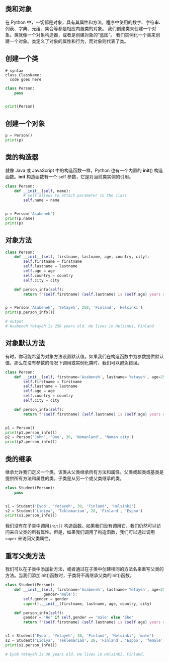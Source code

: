 ## 类和对象

在 Python 中，一切都是对象，具有其属性和方法。程序中使用的数字、字符串、列表、字典、元组、集合等都是相应内置类的对象。
我们创建类来创建一个对象。类就像一个对象构造器，或者是创建对象的“蓝图”。
我们实例化一个类来创建一个对象。类定义了对象的属性和行为，而对象则代表了类。

## 创建一个类

```
# syntax
class ClassName:
  code goes here
```

```python
class Person:
    pass


print(Person)
```

## 创建一个对象

```python
p = Person()
print(p)
```

## 类的构造器

就像 Java 或 JavaScript 中的构造函数一样，Python 也有一个内置的 __init__() 构造函数。__init__ 构造函数有一个 self
参数，它是对当前类实例的引用。

```python
class Person:
    def __init__(self, name):
        # self allows to attach parameter to the class
        self.name = name


p = Person('Asabeneh')
print(p.name)
print(p)
```

## 对象方法

```python
class Person:
    def __init__(self, firstname, lastname, age, country, city):
        self.firstname = firstname
        self.lastname = lastname
        self.age = age
        self.country = country
        self.city = city

    def person_info(self):
        return f'{self.firstname} {self.lastname} is {self.age} years old. He lives in {self.city}, {self.country}'


p = Person('Asabeneh', 'Yetayeh', 250, 'Finland', 'Helsinki')
print(p.person_info())

# output
# Asabeneh Yetayeh is 250 years old. He lives in Helsinki, Finland
```

## 对象默认方法

有时，你可能希望为对象方法设置默认值。如果我们在构造函数中为参数提供默认值，那么在没有参数的情况下调用或实例化类时，我们可以避免错误。

```python
class Person:
    def __init__(self, firstname='Asabeneh', lastname='Yetayeh', age=250, country='Finland', city='Helsinki'):
        self.firstname = firstname
        self.lastname = lastname
        self.age = age
        self.country = country
        self.city = city

    def person_info(self):
        return f'{self.firstname} {self.lastname} is {self.age} years old. He lives in {self.city}, {self.country}.'


p1 = Person()
print(p1.person_info())
p2 = Person('John', 'Doe', 30, 'Nomanland', 'Noman city')
print(p2.person_info())
```

## 类的继承

继承允许我们定义一个类，该类从父类继承所有方法和属性。父类或超类或基类是提供所有方法和属性的类。子类是从另一个或父类继承的类。

```python
class Student(Person):
    pass


s1 = Student('Eyob', 'Yetayeh', 30, 'Finland', 'Helsinki')
s2 = Student('Lidiya', 'Teklemariam', 28, 'Finland', 'Espoo')
print(s1.person_info())
```

我们没有在子类中调用`init()`
构造函数。如果我们没有调用它，我们仍然可以访问来自父类的所有属性。但是，如果我们调用了构造函数，我们可以通过调用`super`
来访问父类属性。

## 重写父类方法
我们可以在子类中添加新方法，或者通过在子类中创建相同的方法名来重写父类的方法。当我们添加init()函数时，子类将不再继承父类的init()函数。

```python
class Student(Person):
    def __init__(self, firstname='Asabeneh', lastname='Yetayeh', age=250, country='Finland', city='Helsinki',
                 gender='male'):
        self.gender = gender
        super().__init__(firstname, lastname, age, country, city)

    def person_info(self):
        gender = 'He' if self.gender == 'male' else 'She'
        return f'{self.firstname} {self.lastname} is {self.age} years old. {gender} lives in {self.city}, {self.country}.'


s1 = Student('Eyob', 'Yetayeh', 30, 'Finland', 'Helsinki', 'male')
s2 = Student('Lidiya', 'Teklemariam', 28, 'Finland', 'Espoo', 'female')
print(s1.person_info())

# Eyob Yetayeh is 30 years old. He lives in Helsinki, Finland.

```
